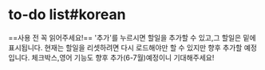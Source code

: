 # to-do list#korean
==사용 전 꼭 읽어주세요!==
'추가'를 누르시면 할일을 추가할 수 있고,그 할일은 밑에 표시됩니다.
현재는 할일을 리셋하려면 다시 로드해야만 할 수 있지만 
향후 추가할 예정입니다.
체크박스,영어 기능도 향후 추가(6-7월)예정이니 기대해주세요!
